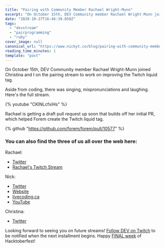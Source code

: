 ```yaml
---
title: "Pairing with Community Member Rachael Wright-Munn"
excerpt: "On October 15th, DEV Community member Rachael Wright-Munn joined Christina and I on the pairing..."
date: "2020-10-27T16:46:39.050Z"
tags:
  - "devstream"
  - "pairprogramming"
  - "ruby"
cover_image: null
canonical_url: "https://www.nickyt.co/blog/pairing-with-community-member-rachael-wright-munn-5bol/"
reading_time_minutes: 1
template: "post"
---
```


On October 15th, DEV Community member Rachael Wright-Munn joined Christina and I on the pairing stream to work on improving the Twitch liquid tag.

Aside from coding, there was singing, mispronunciations and laughing. Here's the full stream.

{% youtube "CKlNLcfxiHs" %}

Rachael is getting a draft pull request up soon that builds off her initial PR, which helped Forem create the Twitch liquid tag.

{% github "https://github.com/forem/forem/pull/10577" %}

### You can also find the three of us all over the web here:

Rachael:

- [Twitter](https://twitter.com/ChaelCodes)
- [Rachael's Twitch Stream](https://www.twitch.tv/ChaelCodes)

Nick:

- [Twitter](https://twitter.com/nickytonline)
- [Website](https://iamdeveloper.com/)
- [livecoding.ca](https://livecoding.ca)
- [YouTube](https://youtube.iamdeveloper.com)

Christina:

- [Twitter](https://twitter.com/coffeecraftcode)

Looking forward to seeing you on future streams! [Follow DEV on Twitch](twitch.tv/thepracticaldev) to be notified when the next installment begins. Happy [FINAL week](https://dev.to/devteam/final-week-of-hacktoberfest-4cch) of Hacktoberfest!
